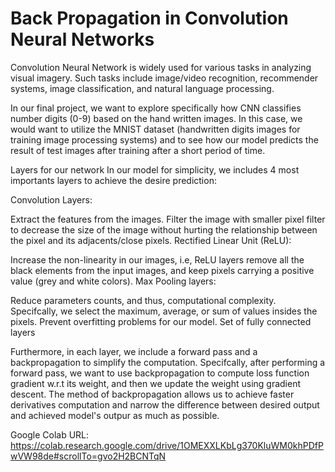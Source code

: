 # Back Propagation in Convolution Neural Networks

Convolution Neural Network is widely used for various tasks in analyzing visual imagery. Such tasks include image/video recognition, recommender systems, image classification, and natural language processing.

In our final project, we want to explore specifically how CNN classifies number digits (0-9) based on the hand written images. In this case, we would want to utilize the MNIST dataset (handwritten digits images for training image processing systems) and to see how our model predicts the result of test images after training after a short period of time.

Layers for our network
In our model for simplicity, we includes 4 most importants layers to achieve the desire prediction:

Convolution Layers:

Extract the features from the images.
Filter the image with smaller pixel filter to decrease the size of the image without hurting the relationship between the pixel and its adjacents/close pixels.
Rectified Linear Unit (ReLU):

Increase the non-linearity in our images, i.e, ReLU layers remove all the black elements from the input images, and keep pixels carrying a positive value (grey and white colors).
Max Pooling layers:

Reduce parameters counts, and thus, computational complexity. Specifcally, we select the maximum, average, or sum of values insides the pixels.
Prevent overfitting problems for our model.
Set of fully connected layers

Furthermore, in each layer, we include a forward pass and a backpropagation to simplify the computation. Specifcally, after performing a forward pass, we want to use backpropagation to compute loss function gradient w.r.t its weight, and then we update the weight using gradient descent. The method of backpropagation allows us to achieve faster derivatives computation and narrow the difference between desired output and achieved model's outpur as much as possible.

Google Colab URL: https://colab.research.google.com/drive/1OMEXXLKbLg370KluWM0khPDfPwVW98de#scrollTo=gvo2H2BCNTqN



